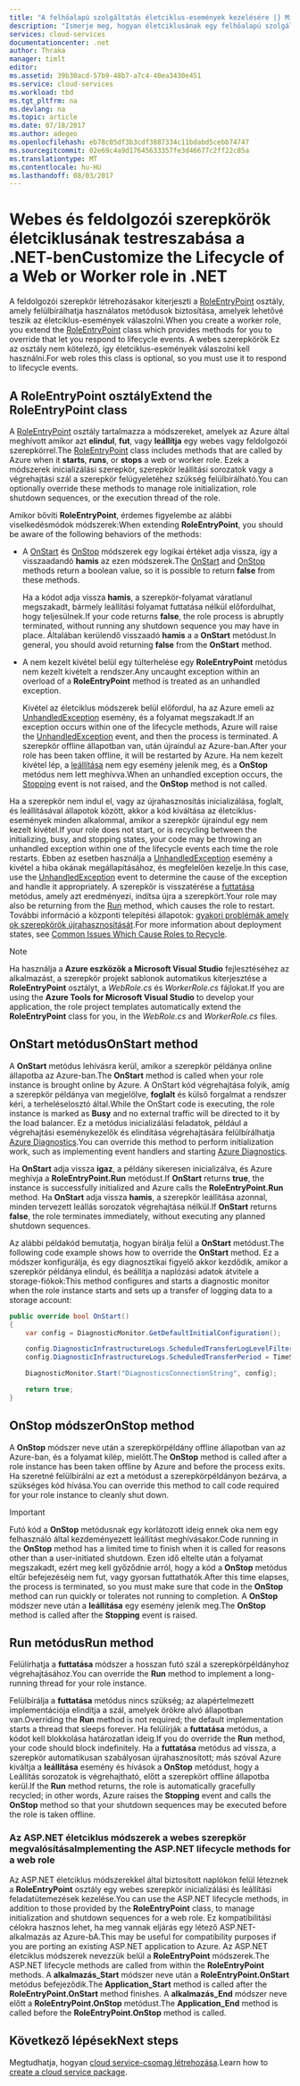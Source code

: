 ```yaml
---
title: "A felhőalapú szolgáltatás életciklus-események kezelésére |} Microsoft Docs"
description: "Ismerje meg, hogyan életciklusának egy felhőalapú szolgáltatás szerepkör is használható a .NET"
services: cloud-services
documentationcenter: .net
author: Thraka
manager: timlt
editor: 
ms.assetid: 39b30acd-57b9-48b7-a7c4-40ea3430e451
ms.service: cloud-services
ms.workload: tbd
ms.tgt_pltfrm: na
ms.devlang: na
ms.topic: article
ms.date: 07/18/2017
ms.author: adegeo
ms.openlocfilehash: eb78c05df3b3cdf3887334c11bdabd5cebb74747
ms.sourcegitcommit: 02e69c4a9d17645633357fe3d46677c2ff22c85a
ms.translationtype: MT
ms.contentlocale: hu-HU
ms.lasthandoff: 08/03/2017
---
```

# <a name="customize-the-lifecycle-of-a-web-or-worker-role-in-net"></a><span data-ttu-id="30288-103">Webes és feldolgozói szerepkörök életciklusának testreszabása a .NET-ben</span><span class="sxs-lookup"><span data-stu-id="30288-103">Customize the Lifecycle of a Web or Worker role in .NET</span></span>
<span data-ttu-id="30288-104">A feldolgozói szerepkör létrehozásakor kiterjeszti a [RoleEntryPoint](https://msdn.microsoft.com/library/azure/microsoft.windowsazure.serviceruntime.roleentrypoint.aspx) osztály, amely felülbírálhatja használatos metódusok biztosítása, amelyek lehetővé teszik az életciklus-események válaszolni.</span><span class="sxs-lookup"><span data-stu-id="30288-104">When you create a worker role, you extend the [RoleEntryPoint](https://msdn.microsoft.com/library/azure/microsoft.windowsazure.serviceruntime.roleentrypoint.aspx) class which provides methods for you to override that let you respond to lifecycle events.</span></span> <span data-ttu-id="30288-105">A webes szerepkörök Ez az osztály nem kötelező, így életciklus-események válaszolni kell használni.</span><span class="sxs-lookup"><span data-stu-id="30288-105">For web roles this class is optional, so you must use it to respond to lifecycle events.</span></span>

## <a name="extend-the-roleentrypoint-class"></a><span data-ttu-id="30288-106">A RoleEntryPoint osztály</span><span class="sxs-lookup"><span data-stu-id="30288-106">Extend the RoleEntryPoint class</span></span>
<span data-ttu-id="30288-107">A [RoleEntryPoint](https://msdn.microsoft.com/library/azure/microsoft.windowsazure.serviceruntime.roleentrypoint.aspx) osztály tartalmazza a módszereket, amelyek az Azure által meghívott amikor azt **elindul**, **fut**, vagy **leállítja** egy webes vagy feldolgozói szerepkörrel.</span><span class="sxs-lookup"><span data-stu-id="30288-107">The [RoleEntryPoint](https://msdn.microsoft.com/library/azure/microsoft.windowsazure.serviceruntime.roleentrypoint.aspx) class includes methods that are called by Azure when it **starts**, **runs**, or **stops** a web or worker role.</span></span> <span data-ttu-id="30288-108">Ezek a módszerek inicializálási szerepkör, szerepkör leállítási sorozatok vagy a végrehajtási szál a szerepkör felügyeletéhez szükség felülbírálható.</span><span class="sxs-lookup"><span data-stu-id="30288-108">You can optionally override these methods to manage role initialization, role shutdown sequences, or the execution thread of the role.</span></span> 

<span data-ttu-id="30288-109">Amikor bővíti **RoleEntryPoint**, érdemes figyelembe az alábbi viselkedésmódok módszerek:</span><span class="sxs-lookup"><span data-stu-id="30288-109">When extending **RoleEntryPoint**, you should be aware of the following behaviors of the methods:</span></span>

* <span data-ttu-id="30288-110">A [OnStart](https://msdn.microsoft.com/library/azure/microsoft.windowsazure.serviceruntime.roleentrypoint.onstart.aspx) és [OnStop](https://msdn.microsoft.com/library/azure/microsoft.windowsazure.serviceruntime.roleentrypoint.onstop.aspx) módszerek egy logikai értéket adja vissza, így a visszaadandó **hamis** az ezen módszerek.</span><span class="sxs-lookup"><span data-stu-id="30288-110">The [OnStart](https://msdn.microsoft.com/library/azure/microsoft.windowsazure.serviceruntime.roleentrypoint.onstart.aspx) and [OnStop](https://msdn.microsoft.com/library/azure/microsoft.windowsazure.serviceruntime.roleentrypoint.onstop.aspx) methods return a boolean value, so it is possible to return **false** from these methods.</span></span>
  
   <span data-ttu-id="30288-111">Ha a kódot adja vissza **hamis**, a szerepkör-folyamat váratlanul megszakadt, bármely leállítási folyamat futtatása nélkül előfordulhat, hogy teljesülnek.</span><span class="sxs-lookup"><span data-stu-id="30288-111">If your code returns **false**, the role process is abruptly terminated, without running any shutdown sequence you may have in place.</span></span> <span data-ttu-id="30288-112">Általában kerülendő visszaadó **hamis** a a **OnStart** metódust.</span><span class="sxs-lookup"><span data-stu-id="30288-112">In general, you should avoid returning **false** from the **OnStart** method.</span></span>
* <span data-ttu-id="30288-113">A nem kezelt kivétel belül egy túlterhelése egy **RoleEntryPoint** metódus nem kezelt kivételt a rendszer.</span><span class="sxs-lookup"><span data-stu-id="30288-113">Any uncaught exception within an overload of a **RoleEntryPoint** method is treated as an unhandled exception.</span></span>
  
   <span data-ttu-id="30288-114">Kivétel az életciklus módszerek belül előfordul, ha az Azure emeli az [UnhandledException](https://msdn.microsoft.com/library/system.appdomain.unhandledexception.aspx) esemény, és a folyamat megszakadt.</span><span class="sxs-lookup"><span data-stu-id="30288-114">If an exception occurs within one of the lifecycle methods, Azure will raise the [UnhandledException](https://msdn.microsoft.com/library/system.appdomain.unhandledexception.aspx) event, and then the process is terminated.</span></span> <span data-ttu-id="30288-115">A szerepkör offline állapotban van, után újraindul az Azure-ban.</span><span class="sxs-lookup"><span data-stu-id="30288-115">After your role has been taken offline, it will be restarted by Azure.</span></span> <span data-ttu-id="30288-116">Ha nem kezelt kivétel lép, a [leállítása](https://msdn.microsoft.com/library/azure/microsoft.windowsazure.serviceruntime.roleenvironment.stopping.aspx) nem egy esemény jelenik meg, és a **OnStop** metódus nem lett meghívva.</span><span class="sxs-lookup"><span data-stu-id="30288-116">When an unhandled exception occurs, the [Stopping](https://msdn.microsoft.com/library/azure/microsoft.windowsazure.serviceruntime.roleenvironment.stopping.aspx) event is not raised, and the **OnStop** method is not called.</span></span>

<span data-ttu-id="30288-117">Ha a szerepkör nem indul el, vagy az újrahasznosítás inicializálása, foglalt, és leállításával állapotok között, akkor a kód kiváltása az életciklus-események minden alkalommal, amikor a szerepkör újraindul egy nem kezelt kivétel.</span><span class="sxs-lookup"><span data-stu-id="30288-117">If your role does not start, or is recycling between the initializing, busy, and stopping states, your code may be throwing an unhandled exception within one of the lifecycle events each time the role restarts.</span></span> <span data-ttu-id="30288-118">Ebben az esetben használja a [UnhandledException](https://msdn.microsoft.com/library/system.appdomain.unhandledexception.aspx) esemény a kivétel a hiba okának megállapításához, és megfelelően kezelje.</span><span class="sxs-lookup"><span data-stu-id="30288-118">In this case, use the [UnhandledException](https://msdn.microsoft.com/library/system.appdomain.unhandledexception.aspx) event to determine the cause of the exception and handle it appropriately.</span></span> <span data-ttu-id="30288-119">A szerepkör is visszatérése a [futtatása](https://msdn.microsoft.com/library/azure/microsoft.windowsazure.serviceruntime.roleentrypoint.run.aspx) metódus, amely azt eredményezi, indítsa újra a szerepkört.</span><span class="sxs-lookup"><span data-stu-id="30288-119">Your role may also be returning from the [Run](https://msdn.microsoft.com/library/azure/microsoft.windowsazure.serviceruntime.roleentrypoint.run.aspx) method, which causes the role to restart.</span></span> <span data-ttu-id="30288-120">További információ a központi telepítési állapotok: [gyakori problémák amely ok szerepkörök újrahasznosítását](cloud-services-troubleshoot-common-issues-which-cause-roles-recycle.md).</span><span class="sxs-lookup"><span data-stu-id="30288-120">For more information about deployment states, see [Common Issues Which Cause Roles to Recycle](cloud-services-troubleshoot-common-issues-which-cause-roles-recycle.md).</span></span>

> [!NOTE]
> <span data-ttu-id="30288-121">Ha használja a **Azure eszközök a Microsoft Visual Studio** fejlesztéséhez az alkalmazást, a szerepkör projekt sablonok automatikus kiterjesztése a **RoleEntryPoint** osztályt, a  *WebRole.cs* és *WorkerRole.cs* fájlokat.</span><span class="sxs-lookup"><span data-stu-id="30288-121">If you are using the **Azure Tools for Microsoft Visual Studio** to develop your application, the role project templates automatically extend the **RoleEntryPoint** class for you, in the *WebRole.cs* and *WorkerRole.cs* files.</span></span>
> 
> 

## <a name="onstart-method"></a><span data-ttu-id="30288-122">OnStart metódus</span><span class="sxs-lookup"><span data-stu-id="30288-122">OnStart method</span></span>
<span data-ttu-id="30288-123">A **OnStart** metódus lehívásra kerül, amikor a szerepkör példánya online állapotba az Azure-ban.</span><span class="sxs-lookup"><span data-stu-id="30288-123">The **OnStart** method is called when your role instance is brought online by Azure.</span></span> <span data-ttu-id="30288-124">A OnStart kód végrehajtása folyik, amíg a szerepkör példánya van megjelölve, **foglalt** és külső forgalmat a rendszer kéri, a terheléselosztó által.</span><span class="sxs-lookup"><span data-stu-id="30288-124">While the OnStart code is executing, the role instance is marked as **Busy** and no external traffic will be directed to it by the load balancer.</span></span> <span data-ttu-id="30288-125">Ez a metódus inicializálási feladatok, például a végrehajtási eseménykezelők és elindítása végrehajtására felülbírálhatja [Azure Diagnostics](cloud-services-how-to-monitor.md).</span><span class="sxs-lookup"><span data-stu-id="30288-125">You can override this method to perform initialization work, such as implementing event handlers and starting [Azure Diagnostics](cloud-services-how-to-monitor.md).</span></span>

<span data-ttu-id="30288-126">Ha **OnStart** adja vissza **igaz**, a példány sikeresen inicializálva, és Azure meghívja a **RoleEntryPoint.Run** metódust.</span><span class="sxs-lookup"><span data-stu-id="30288-126">If **OnStart** returns **true**, the instance is successfully initialized and Azure calls the **RoleEntryPoint.Run** method.</span></span> <span data-ttu-id="30288-127">Ha **OnStart** adja vissza **hamis**, a szerepkör leállítása azonnal, minden tervezett leállás sorozatok végrehajtása nélkül.</span><span class="sxs-lookup"><span data-stu-id="30288-127">If **OnStart** returns **false**, the role terminates immediately, without executing any planned shutdown sequences.</span></span>

<span data-ttu-id="30288-128">Az alábbi példakód bemutatja, hogyan bírálja felül a **OnStart** metódust.</span><span class="sxs-lookup"><span data-stu-id="30288-128">The following code example shows how to override the **OnStart** method.</span></span> <span data-ttu-id="30288-129">Ez a módszer konfigurálja, és egy diagnosztikai figyelő akkor kezdődik, amikor a szerepkör példánya elindul, és beállítja a naplózási adatok átvitele a storage-fiókok:</span><span class="sxs-lookup"><span data-stu-id="30288-129">This method configures and starts a diagnostic monitor when the role instance starts and sets up a transfer of logging data to a storage account:</span></span>

```csharp
public override bool OnStart()
{
    var config = DiagnosticMonitor.GetDefaultInitialConfiguration();

    config.DiagnosticInfrastructureLogs.ScheduledTransferLogLevelFilter = LogLevel.Error;
    config.DiagnosticInfrastructureLogs.ScheduledTransferPeriod = TimeSpan.FromMinutes(5);

    DiagnosticMonitor.Start("DiagnosticsConnectionString", config);

    return true;
}
```

## <a name="onstop-method"></a><span data-ttu-id="30288-130">OnStop módszer</span><span class="sxs-lookup"><span data-stu-id="30288-130">OnStop method</span></span>
<span data-ttu-id="30288-131">A **OnStop** módszer neve után a szerepkörpéldány offline állapotban van az Azure-ban, és a folyamat kilép, mielőtt.</span><span class="sxs-lookup"><span data-stu-id="30288-131">The **OnStop** method is called after a role instance has been taken offline by Azure and before the process exits.</span></span> <span data-ttu-id="30288-132">Ha szeretné felülbírálni az ezt a metódust a szerepkörpéldányon bezárva, a szükséges kód hívása.</span><span class="sxs-lookup"><span data-stu-id="30288-132">You can override this method to call code required for your role instance to cleanly shut down.</span></span>

> [!IMPORTANT]
> <span data-ttu-id="30288-133">Futó kód a **OnStop** metódusnak egy korlátozott ideig ennek oka nem egy felhasználó által kezdeményezett leállítást meghívásakor.</span><span class="sxs-lookup"><span data-stu-id="30288-133">Code running in the **OnStop** method has a limited time to finish when it is called for reasons other than a user-initiated shutdown.</span></span> <span data-ttu-id="30288-134">Ezen idő eltelte után a folyamat megszakadt, ezért meg kell győződnie arról, hogy a kód a **OnStop** metódus eltűr befejezéséig nem fut, vagy gyorsan futtathatók.</span><span class="sxs-lookup"><span data-stu-id="30288-134">After this time elapses, the process is terminated, so you must make sure that code in the **OnStop** method can run quickly or tolerates not running to completion.</span></span> <span data-ttu-id="30288-135">A **OnStop** módszer neve után a **leállítása** egy esemény jelenik meg.</span><span class="sxs-lookup"><span data-stu-id="30288-135">The **OnStop** method is called after the **Stopping** event is raised.</span></span>
> 
> 

## <a name="run-method"></a><span data-ttu-id="30288-136">Run metódus</span><span class="sxs-lookup"><span data-stu-id="30288-136">Run method</span></span>
<span data-ttu-id="30288-137">Felülírhatja a **futtatása** módszer a hosszan futó szál a szerepkörpéldányhoz végrehajtásához.</span><span class="sxs-lookup"><span data-stu-id="30288-137">You can override the **Run** method to implement a long-running thread for your role instance.</span></span>

<span data-ttu-id="30288-138">Felülbírálja a **futtatása** metódus nincs szükség; az alapértelmezett implementációja elindítja a szál, amelyek örökre alvó állapotban van.</span><span class="sxs-lookup"><span data-stu-id="30288-138">Overriding the **Run** method is not required; the default implementation starts a thread that sleeps forever.</span></span> <span data-ttu-id="30288-139">Ha felülírják a **futtatása** metódus, a kódot kell blokkolása határozatlan ideig.</span><span class="sxs-lookup"><span data-stu-id="30288-139">If you do override the **Run** method, your code should block indefinitely.</span></span> <span data-ttu-id="30288-140">Ha a **futtatása** metódus ad vissza, a szerepkör automatikusan szabályosan újrahasznosított; más szóval Azure kiváltja a **leállítása** esemény és hívások a **OnStop** metódust, hogy a Leállítás sorozatok is végrehajtható, előtt a szerepkört offline állapotba kerül.</span><span class="sxs-lookup"><span data-stu-id="30288-140">If the **Run** method returns, the role is automatically gracefully recycled; in other words, Azure raises the **Stopping** event and calls the **OnStop** method so that your shutdown sequences may be executed before the role is taken offline.</span></span>

### <a name="implementing-the-aspnet-lifecycle-methods-for-a-web-role"></a><span data-ttu-id="30288-141">Az ASP.NET életciklus módszerek a webes szerepkör megvalósítása</span><span class="sxs-lookup"><span data-stu-id="30288-141">Implementing the ASP.NET lifecycle methods for a web role</span></span>
<span data-ttu-id="30288-142">Az ASP.NET életciklus módszerekkel által biztosított naplókon felül léteznek a **RoleEntryPoint** osztály egy webes szerepkör inicializálási és leállítási feladatütemezések kezelése.</span><span class="sxs-lookup"><span data-stu-id="30288-142">You can use the ASP.NET lifecycle methods, in addition to those provided by the **RoleEntryPoint** class, to manage initialization and shutdown sequences for a web role.</span></span> <span data-ttu-id="30288-143">Ez kompatibilitási célokra hasznos lehet, ha meg vannak eljárás egy létező ASP.NET-alkalmazás az Azure-bA.</span><span class="sxs-lookup"><span data-stu-id="30288-143">This may be useful for compatibility purposes if you are porting an existing ASP.NET application to Azure.</span></span> <span data-ttu-id="30288-144">Az ASP.NET életciklus módszerek nevezzük belül a **RoleEntryPoint** módszerek.</span><span class="sxs-lookup"><span data-stu-id="30288-144">The ASP.NET lifecycle methods are called from within the **RoleEntryPoint** methods.</span></span> <span data-ttu-id="30288-145">A **alkalmazás\_Start** módszer neve után a **RoleEntryPoint.OnStart** metódus befejeződik.</span><span class="sxs-lookup"><span data-stu-id="30288-145">The **Application\_Start** method is called after the **RoleEntryPoint.OnStart** method finishes.</span></span> <span data-ttu-id="30288-146">A **alkalmazás\_End** módszer neve előtt a **RoleEntryPoint.OnStop** metódust.</span><span class="sxs-lookup"><span data-stu-id="30288-146">The **Application\_End** method is called before the **RoleEntryPoint.OnStop** method is called.</span></span>

## <a name="next-steps"></a><span data-ttu-id="30288-147">Következő lépések</span><span class="sxs-lookup"><span data-stu-id="30288-147">Next steps</span></span>
<span data-ttu-id="30288-148">Megtudhatja, hogyan [cloud service-csomag létrehozása](cloud-services-model-and-package.md).</span><span class="sxs-lookup"><span data-stu-id="30288-148">Learn how to [create a cloud service package](cloud-services-model-and-package.md).</span></span>

